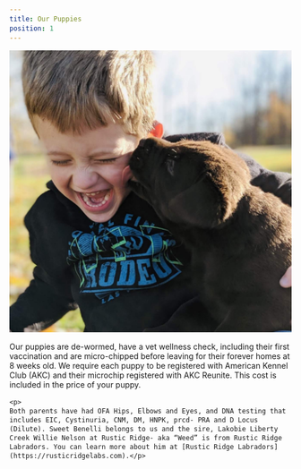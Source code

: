 ```yaml
---
title: Our Puppies
position: 1
---
```


![Young boy playing with a chocolate lab](images/cute_boy_cute_puppies.JPG)

<div>
    <p>Our puppies are de-wormed, have a vet wellness check, including their first vaccination and are micro-chipped before leaving for their forever homes at 8 weeks old. We require each puppy to be registered with American Kennel Club (AKC) and their microchip registered with AKC Reunite. This cost is included in the price of your puppy.</p>

    <p>
    Both parents have had OFA Hips, Elbows and Eyes, and DNA testing that includes EIC, Cystinuria, CNM, DM, HNPK, prcd- PRA and D Locus (Dilute). Sweet Benelli belongs to us and the sire, Lakobie Liberty Creek Willie Nelson at Rustic Ridge- aka “Weed” is from Rustic Ridge Labradors. You can learn more about him at [Rustic Ridge Labradors](https://rusticridgelabs.com).</p>
</div>

